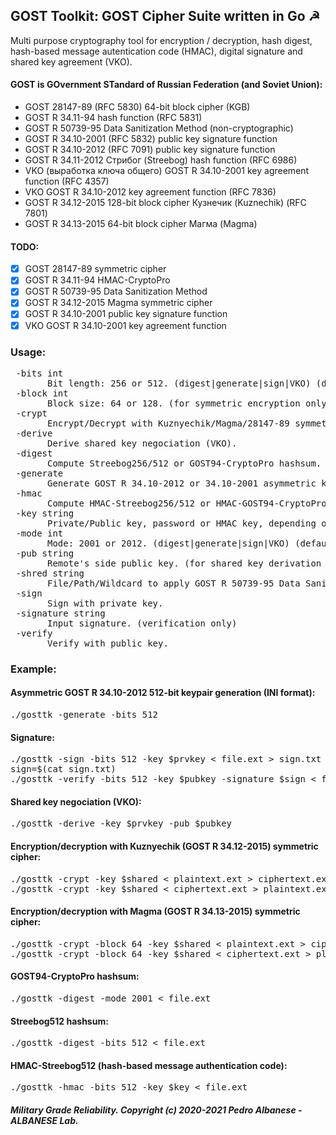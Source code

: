 ## GOST Toolkit: GOST Cipher Suite written in Go ☭
Multi purpose cryptography tool for encryption / decryption, hash digest, hash-based message autentication code (HMAC), digital signature and shared key agreement (VKO).

#### GOST is GOvernment STandard of Russian Federation (and Soviet Union):

* GOST 28147-89 (RFC 5830) 64-bit block cipher (KGB)
* GOST R 34.11-94 hash function (RFC 5831)
* GOST R 50739-95 Data Sanitization Method (non-cryptographic)
* GOST R 34.10-2001 (RFC 5832) public key signature function
* GOST R 34.10-2012 (RFC 7091) public key signature function
* GOST R 34.11-2012 Стрибог (Streebog) hash function (RFC 6986)
* VKO (выработка ключа общего) GOST R 34.10-2001 key agreement function (RFC 4357)
* VKO GOST R 34.10-2012 key agreement function (RFC 7836)
* GOST R 34.12-2015 128-bit block cipher Кузнечик (Kuznechik) (RFC 7801)
* GOST R 34.13-2015 64-bit block cipher Магма (Magma)

#### TODO:
  - [x] GOST 28147-89 symmetric cipher
  - [x] GOST R 34.11-94 HMAC-CryptoPro
  - [x] GOST R 50739-95 Data Sanitization Method
  - [x] GOST R 34.12-2015 Magma symmetric cipher
  - [x] GOST R 34.10-2001 public key signature function
  - [x] VKO GOST R 34.10-2001 key agreement function

### Usage:
<pre> -bits int
       Bit length: 256 or 512. (digest|generate|sign|VKO) (default 256)
 -block int
       Block size: 64 or 128. (for symmetric encryption only) (default 128)
 -crypt
       Encrypt/Decrypt with Kuznyechik/Magma/28147-89 symmetric ciphers.
 -derive
       Derive shared key negociation (VKO).
 -digest
       Compute Streebog256/512 or GOST94-CryptoPro hashsum.
 -generate
       Generate GOST R 34.10-2012 or 34.10-2001 asymmetric keypair.
 -hmac
       Compute HMAC-Streebog256/512 or HMAC-GOST94-CryptoPro.
 -key string
       Private/Public key, password or HMAC key, depending on operation.
 -mode int
       Mode: 2001 or 2012. (digest|generate|sign|VKO) (default 2012)
 -pub string
       Remote's side public key. (for shared key derivation only)
 -shred string
       File/Path/Wildcard to apply GOST R 50739-95 Data Sanitization Method.
 -sign
       Sign with private key.
 -signature string
       Input signature. (verification only)
 -verify
       Verify with public key.</pre>
### Example:
#### Asymmetric GOST R 34.10-2012 512-bit keypair generation (INI format):
<pre>./gosttk -generate -bits 512
</pre>
#### Signature:
<pre>./gosttk -sign -bits 512 -key $prvkey < file.ext > sign.txt
sign=$(cat sign.txt)
./gosttk -verify -bits 512 -key $pubkey -signature $sign < file.ext
</pre>
#### Shared key negociation (VKO):
<pre>./gosttk -derive -key $prvkey -pub $pubkey
</pre>
#### Encryption/decryption with Kuznyechik (GOST R 34.12-2015) symmetric cipher:
<pre>./gosttk -crypt -key $shared < plaintext.ext > ciphertext.ext
./gosttk -crypt -key $shared < ciphertext.ext > plaintext.ext
</pre>
#### Encryption/decryption with Magma (GOST R 34.13-2015) symmetric cipher:
<pre>./gosttk -crypt -block 64 -key $shared < plaintext.ext > ciphertext.ext
./gosttk -crypt -block 64 -key $shared < ciphertext.ext > plaintext.ext
</pre>
#### GOST94-CryptoPro hashsum:
<pre>./gosttk -digest -mode 2001 < file.ext
</pre>
#### Streebog512 hashsum:
<pre>./gosttk -digest -bits 512 < file.ext
</pre>
#### HMAC-Streebog512 (hash-based message authentication code):
<pre>./gosttk -hmac -bits 512 -key $key < file.ext
</pre>

##### Military Grade Reliability. Copyright (c) 2020-2021 Pedro Albanese - ALBANESE Lab.
